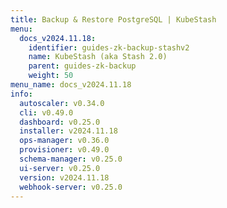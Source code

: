```yaml
---
title: Backup & Restore PostgreSQL | KubeStash
menu:
  docs_v2024.11.18:
    identifier: guides-zk-backup-stashv2
    name: KubeStash (aka Stash 2.0)
    parent: guides-zk-backup
    weight: 50
menu_name: docs_v2024.11.18
info:
  autoscaler: v0.34.0
  cli: v0.49.0
  dashboard: v0.25.0
  installer: v2024.11.18
  ops-manager: v0.36.0
  provisioner: v0.49.0
  schema-manager: v0.25.0
  ui-server: v0.25.0
  version: v2024.11.18
  webhook-server: v0.25.0
---
```


